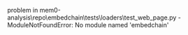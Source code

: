 problem in mem0-analysis\repo\embedchain\tests\loaders\test_web_page.py - ModuleNotFoundError: No module named 'embedchain'
